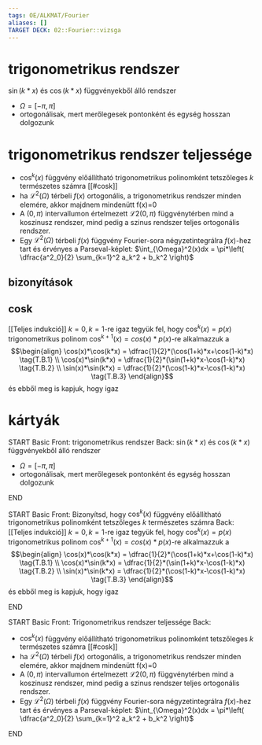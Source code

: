 ```yaml
---
tags: OE/ALKMAT/Fourier  
aliases: []
TARGET DECK: 02::Fourier::vizsga
---
```


# trigonometrikus rendszer
$\sin(k*x)$ és $\cos(k*x)$ függvényekből álló rendszer
- $\Omega = [-\pi, \pi]$
- ortogonálisak, mert merőlegesek pontonként és egység hosszan dolgozunk

# trigonometrikus rendszer teljessége
- $\cos^k(x)$ függvény előállítható trigonometrikus polinomként tetszőleges $k$ természetes számra [[#cosk]]
- ha $\mathcal{L}^2 (\Omega)$ térbeli $f(x)$ ortogonális, a trigonometrikus rendszer minden elemére, akkor majdnem mindenütt f(x)=0
- A $(0, π)$ intervallumon értelmezett $\mathcal{L}2(0, π)$ függvénytérben mind a koszinusz rendszer, mind pedig a szinus rendszer teljes ortogonális rendszer.
- Egy $\mathcal{L}^2(Ω)$ térbeli $f(x)$ függvény Fourier-sora négyzetintegrálra $f(x)$-hez tart és érvényes a Parseval-képlet: $\int_{\Omega}^2(x)dx = \pi*\left( \dfrac{a^2_0}{2} \sum_{k=1}^2 a_k^2 + b_k^2 \right)$
## bizonyítások
## cosk
[[Teljes indukció]]
$k=0, k=1$-re igaz
tegyük fel, hogy $\cos^k(x) = p(x)$ trigonometrikus polinom
$\cos^{k+1}(x) = cos(x)*p(x)$-re alkalmazzuk a 
$$\begin{align}
	\cos(x)*\cos(k*x) = \dfrac{1}{2}*(\cos(1+k)*x+\cos(1-k)*x) \tag{T.B.1} \\
	\cos(x)*\sin(k*x) = \dfrac{1}{2}*(\sin(1+k)*x-\cos(1-k)*x) \tag{T.B.2} \\
	\sin(x)*\sin(k*x) = \dfrac{1}{2}*(\cos(1-k)*x-\cos(1-k)*x) \tag{T.B.3}
\end{align}$$
és ebből meg is kapjuk, hogy igaz


# kártyák 
START
Basic
Front:
trigonometrikus rendszer
Back:
$\sin(k*x)$ és $\cos(k*x)$ függvényekből álló rendszer
- $\Omega = [-\pi, \pi]$
- ortogonálisak, mert merőlegesek pontonként és egység hosszan dolgozunk
<!--ID: 1685831834835-->
END

START
Basic
Front:
Bizonyítsd, hogy $\cos^k(x)$ függvény előállítható trigonometrikus polinomként tetszőleges $k$ természetes számra
Back:
[[Teljes indukció]]
$k=0, k=1$-re igaz
tegyük fel, hogy $\cos^k(x) = p(x)$ trigonometrikus polinom
$\cos^{k+1}(x) = cos(x)*p(x)$-re alkalmazzuk a 
$$\begin{align}
	\cos(x)*\cos(k*x) = \dfrac{1}{2}*(\cos(1+k)*x+\cos(1-k)*x) \tag{T.B.1} \\
	\cos(x)*\sin(k*x) = \dfrac{1}{2}*(\sin(1+k)*x-\cos(1-k)*x) \tag{T.B.2} \\
	\sin(x)*\sin(k*x) = \dfrac{1}{2}*(\cos(1-k)*x-\cos(1-k)*x) \tag{T.B.3}
\end{align}$$
és ebből meg is kapjuk, hogy igaz
<!--ID: 1685836035011-->
END

START
Basic
Front:
Trigonometrikus rendszer teljessége
Back:
- $\cos^k(x)$ függvény előállítható trigonometrikus polinomként tetszőleges $k$ természetes számra [[#cosk]]
- ha $\mathcal{L}^2 (\Omega)$ térbeli $f(x)$ ortogonális, a trigonometrikus rendszer minden elemére, akkor majdnem mindenütt f(x)=0
- A $(0, π)$ intervallumon értelmezett $\mathcal{L}2(0, π)$ függvénytérben mind a koszinusz rendszer, mind pedig a szinus rendszer teljes ortogonális rendszer.
- Egy $\mathcal{L}^2(Ω)$ térbeli $f(x)$ függvény Fourier-sora négyzetintegrálra $f(x)$-hez tart és érvényes a Parseval-képlet: $\int_{\Omega}^2(x)dx = \pi*\left( \dfrac{a^2_0}{2} \sum_{k=1}^2 a_k^2 + b_k^2 \right)$
<!--ID: 1685912384728-->
END